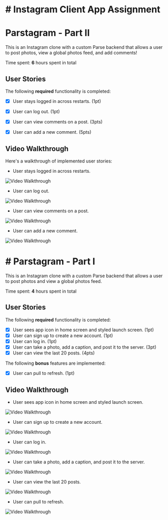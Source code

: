 # # Instagram Client App Assignment

# Parstagram - Part II

This is an Instagram clone with a custom Parse backend that allows a user to post photos, view a global photos feed, and add comments!

Time spent: **6** hours spent in total

## User Stories

The following **required** functionality is completed:

- [x] User stays logged in across restarts. (1pt)
- [x] User can log out. (1pt)
- [x] User can view comments on a post. (3pts)
- [x] User can add a new comment. (5pts)


## Video Walkthrough

Here's a walkthrough of implemented user stories:

- User stays logged in across restarts.

<img src='http://g.recordit.co/nKrJgKBLD5.gif' title='Video Walkthrough' width='' alt='Video Walkthrough' />


- User can log out.

<img src='http://g.recordit.co/2rFjMLirxy.gif' title='Video Walkthrough' width='' alt='Video Walkthrough' />


- User can view comments on a post.

<img src='http://g.recordit.co/E0PLlaPnW0.gif' title='Video Walkthrough' width='' alt='Video Walkthrough' />


- User can add a new comment. 

<img src='http://g.recordit.co/rWmXf5BidJ.gif' title='Video Walkthrough' width='' alt='Video Walkthrough' />




# # Parstagram - Part I

This is an Instagram clone with a custom Parse backend that allows a user to post photos and view a global photos feed.

Time spent: **4** hours spent in total

## User Stories

The following **required** functionality is completed:

- [x] User sees app icon in home screen and styled launch screen. (1pt)
- [x] User can sign up to create a new account. (1pt)
- [x] User can log in. (1pt)
- [x] User can take a photo, add a caption, and post it to the server. (3pt)
- [x] User can view the last 20 posts. (4pts)

The following **bonus** features are implemented:

- [x] User can pull to refresh. (1pt)

## Video Walkthrough

- User sees app icon in home screen and styled launch screen.

<img src='http://g.recordit.co/ajOUjJmIBl.gif' title='Video Walkthrough' width='' alt='Video Walkthrough' />


- User can sign up to create a new account.

<img src='http://g.recordit.co/aKaMy1tyfR.gif' title='Video Walkthrough' width='' alt='Video Walkthrough' />


- User can log in.

<img src='http://g.recordit.co/NeN4OpiTqr.gif' title='Video Walkthrough' width='' alt='Video Walkthrough' />


- User can take a photo, add a caption, and post it to the server.

<img src='http://g.recordit.co/twj3V89GKq.gif' title='Video Walkthrough' width='' alt='Video Walkthrough' />


- User can view the last 20 posts.

<img src='http://g.recordit.co/5PuLXDbLTy.gif' title='Video Walkthrough' width='' alt='Video Walkthrough' />


- User can pull to refresh.
<img src='http://g.recordit.co/x7w2tuKxuv.gif' title='Video Walkthrough' width='' alt='Video Walkthrough' />
